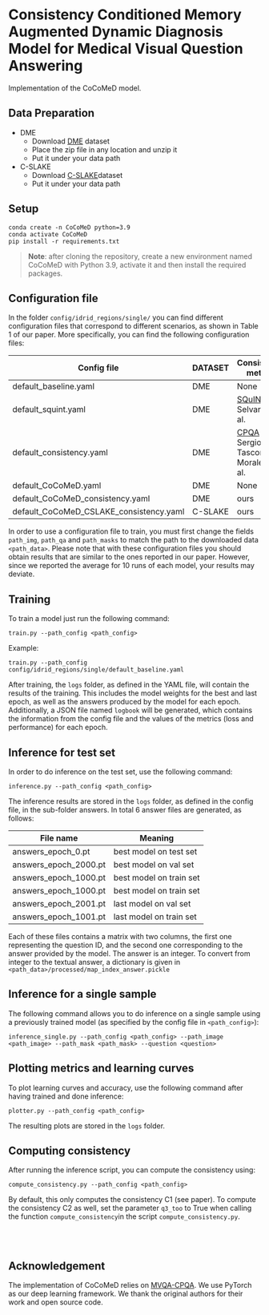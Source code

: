 # Consistency Conditioned Memory Augmented Dynamic Diagnosis Model for Medical Visual Question Answering
Implementation of the CoCoMeD model.

## Data Preparation
- DME
  - Download [DME](https://zenodo.org/record/6784358) dataset 
  - Place the zip file in any location and unzip it
  - Put it under your data path
- C-SLAKE
  - Download [C-SLAKE](https://github.com/OpenMICG/CSLAKE)dataset
  - Put it under your data path

## Setup
    conda create -n CoCoMeD python=3.9
    conda activate CoCoMeD
    pip install -r requirements.txt
  >**Note**: after cloning the repository, create a new environment named CoCoMeD with Python 3.9, activate it and then install the 
> required packages.


## Configuration file
In the folder `config/idrid_regions/single/` you can find different configuration files that correspond to different scenarios, as shown in Table 1 of our paper. More specifically, you can find the following configuration files:

<p align="center">


| Config file                             | DATASET | Consistency method                                                                                                                                                                     |
|-----------------------------------------|---------|----------------------------------------------------------------------------------------------------------------------------------------------------------------------------------------|
| default_baseline.yaml                   | DME     | None                                                                                                                                                                                   |
| default_squint.yaml                     | DME     | [SQuINT](https://openaccess.thecvf.com/content_CVPR_2020/papers/Selvaraju_SQuINTing_at_VQA_Models_Introspecting_VQA_Models_With_Sub-Questions_CVPR_2020_paper.pdf) by Selvaraju et al. |
| default_consistency.yaml                | DME     | [CPQA](https://github.com/sergiotasconmorales/consistency_vqa) by Sergio Tascon-Morales rt al.                                                                                         |
| default_CoCoMeD.yaml                    | DME     | None                                                                                                                                                                                   |
| default_CoCoMeD_consistency.yaml        | DME     | ours                                                                                                                                                                                   |
| default_CoCoMeD_CSLAKE_consistency.yaml | C-SLAKE | ours                                                                                                                                                                                   |

</p>

In order to use a configuration file to train, you must first change the fields `path_img`, `path_qa` and `path_masks` to match the path to the downloaded data `<path_data>`. Please note that with these configuration files you should obtain results that are similar to the ones reported in our paper. However, since we reported the average for 10 runs of each model, your results may deviate. 


## Training
To train a model just run the following command:

    train.py --path_config <path_config>

Example:
    
    train.py --path_config config/idrid_regions/single/default_baseline.yaml

After training, the `logs` folder, as defined in the YAML file, will contain the results of the training. This includes the model weights for the best and last epoch, as well as the answers produced by the model for each epoch. Additionally, a JSON file named `logbook` will be generated, which contains the information from the config file and the values of the metrics (loss and performance) for each epoch.

## Inference for test set
In order to do inference on the test set, use the following command:

    inference.py --path_config <path_config>

The inference results are stored in the `logs` folder, as defined in the config file, in the sub-folder answers. In total 6 answer files are generated, as follows:

<p align="center">

| File name      | Meaning |
| ----------- | ----------- |
| answers_epoch_0.pt     | best model on test set      |
| answers_epoch_2000.pt   | best model on val set     |
| answers_epoch_1000.pt   | best model on train set        |
| answers_epoch_1000.pt   | best model on train set        |
| answers_epoch_2001.pt   | last model on val set        |
| answers_epoch_1001.pt   | last model on train set        |

</p>

Each of these files contains a matrix with two columns, the first one representing the question ID, and the second one corresponding to the answer provided by the model. The answer is an integer. To convert from integer to the textual answer, a dictionary is given in `<path_data>/processed/map_index_answer.pickle`

## Inference for a single sample
The following command allows you to do inference on a single sample using a previously trained model (as specified by the config file in `<path_config>`):

    inference_single.py --path_config <path_config> --path_image <path_image> --path_mask <path_mask> --question <question>



## Plotting metrics and learning curves
To plot learning curves and accuracy, use the following command after having trained and done inference:

    plotter.py --path_config <path_config>

The resulting plots are stored in the `logs` folder. 


## Computing consistency

After running the inference script, you can compute the consistency using:

    compute_consistency.py --path_config <path_config>

By default, this only computes the consistency C1 (see paper). To compute the consistency C2 as well, set the parameter `q3_too` to True when calling the function `compute_consistency`in the script `compute_consistency.py`.

<br />
<br />



## Acknowledgement
The implementation of CoCoMeD relies on [MVQA-CPQA](https://github.com/sergiotasconmorales/consistency_vqa). We use PyTorch as our deep learning framework. 
We thank the original authors for their work and open source code.
